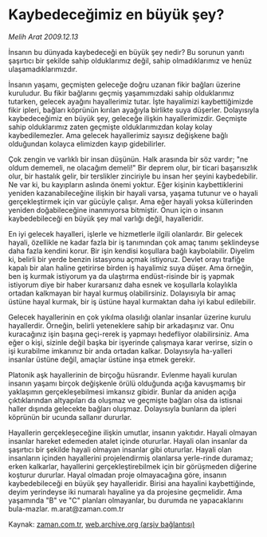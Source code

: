 # Kaybedeceğimiz en büyük şey?

*Melih Arat 2009.12.13*

<tr><td class="metin" colspan="2" style="padding-top: 20px; padding-left: 5px; ">İnsanın bu dünyada kaybedeceği en büyük şey nedir? Bu sorunun yanıtı şaşırtıcı bir şekilde sahip olduklarımız değil, sahip olmadıklarımız ve henüz ulaşamadıklarımızdır.</td></tr><tr><td class="metin" colspan="2" style="padding-top: 20px; padding-left: 5px; "><p>İnsanın yaşamı, geçmişten geleceğe doğru uzanan fikir bağları üzerine kuruludur. Bu fikir bağlarını geçmiş yaşamımızdaki sahip olduklarımız tutarken, gelecek ayağını hayallerimiz tutar. İşte hayalimizi kaybettiğimizde fikir ipleri, bağları köprünün kırılan ayağıyla birlikte suya düşerler. Dolayısıyla kaybedeceğimiz en büyük şey, geleceğe ilişkin hayallerimizdir. Geçmişte sahip olduklarımız zaten geçmişte olduklarımızdan kolay kolay kaybedilemezler. Ama gelecek hayallerimiz sayısız değişkene bağlı olduğundan kolayca elimizden kayıp gidebilirler.
<p>Çok zengin ve varlıklı bir insan düşünün. Halk arasında bir söz vardır; "ne oldum dememeli, ne olacağım demeli!" Bir deprem olur, bir ticari başarısızlık olur, bir hastalık gelir, bir terslikler zinciriyle bu insan her şeyini kaybedebilir. Ne var ki, bu kayıpların aslında önemi yoktur. Eğer kişinin kaybettiklerini yeniden kazanabileceğine ilişkin bir hayali varsa, yaşama tutunur ve o hayali gerçekleştirmek için var gücüyle çalışır. Ama eğer hayali yoksa küllerinden yeniden doğabileceğine inanmıyorsa bitmiştir. Onun için o insanın kaybedebileceği en büyük şey mal varlığı değil, hayalleridir.
<p>En iyi gelecek hayalleri, işlerle ve hizmetlerle ilgili olanlardır. Bir gelecek hayali, özellikle ne kadar fazla bir iş tanımından çok amaç tanımı şeklindeyse daha fazla kendini korur. Bir işin kendisi koşullara bağlı kaybolabilir. Diyelim ki, belirli bir yerde benzin istasyonu açmak istiyoruz. Devlet orayı trafiğe kapalı bir alan haline getirirse birden iş hayalimiz suya düşer. Ama örneğin, ben iş kurmak istiyorum ya da ulaştırma endüst-risinde bir iş yapmak istiyorum diye bir haber kurarsanız daha esnek ve koşullarla kolaylıkla ortadan kalkmayan bir hayal kurmuş olabilirsiniz. Dolayısıyla bir amaç üstüne hayal kurmak, bir iş üstüne hayal kurmaktan daha iyi kabul edilebilir.
<p>Gelecek hayallerinin en çok yıkılma olasılığı olanlar insanlar üzerine kurulu hayallerdir. Örneğin, belirli yeteneklere sahip bir arkadaşınız var. Onu kuracağınız işin başına geçi-rerek iş yapmayı hedefliyor olabilirsiniz. Ama eğer o kişi, sizinle değil başka bir işyerinde çalışmaya karar verirse, sizin o işi kurabilme imkanınız bir anda ortadan kalkar. Dolayısıyla ha-yalleri insanlar üstüne değil, amaçlar üstüne inşa etmek gerekir. 
<p>Platonik aşk hayallerinin de birçoğu hüsrandır. Evlenme hayali kurulan insanın yaşamı birçok değişkenle örülü olduğunda açığa kavuşmamış bir yaklaşımın gerçekleşebilmesi imkansız gibidir. Bunlar da aniden açığa çıktıklarından altyapıları da oluşmaz ve geçmişte bağları olsa da istisnai haller dışında gelecekte bağları oluşmaz. Dolayısıyla bunların da ipleri köprünün bir ucunda sallanır dururlar.
<p>Hayallerin gerçekleşeceğine ilişkin umutlar, insanın yakıtıdır. Hayali olmayan insanlar hareket edemeden atalet içinde otururlar. Hayali olan insanlar da şaşırtıcı bir şekilde hayali olmayan insanlar gibi otururlar. Hayali olan insanların içinden hayallerini projelendirmiş olanlarsa yerle-rinde duramaz; erken kalkarlar, hayallerini gerçekleştirebilmek için bir görüşmeden diğerine koşturur dururlar. Hayal olmadan proje olmayacağına göre, insanın kaybedebileceği en büyük şey hayalleridir. Birisi ana hayalini kaybettiğinde, deyim yerindeyse iki numaralı hayaline ya da projesine geçmelidir. Ama yaşamında "B" ve "C" planları olmayanlar, bu durumda ne yapacaklarını bula-mazlar. m.arat@zaman.com.tr<br/></p></p></p></p></p></p></td></tr>

Kaynak: [zaman.com.tr](http://zaman.com.tr/yazar.do?yazino=926670), [web.archive.org (arşiv bağlantısı)](http://web.archive.org/web/20100207010638/http://zaman.com.tr:80/yazar.do?yazino=926670)
